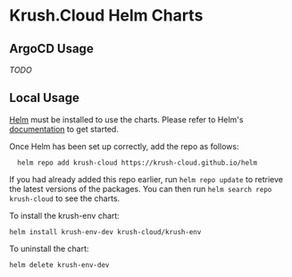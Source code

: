 # Krush.Cloud Helm Charts

## ArgoCD Usage

*TODO*

## Local Usage

[Helm](https://helm.sh) must be installed to use the charts.  Please refer to
Helm's [documentation](https://helm.sh/docs) to get started.

Once Helm has been set up correctly, add the repo as follows:

```
  helm repo add krush-cloud https://krush-cloud.github.io/helm
```

If you had already added this repo earlier, run `helm repo update` to retrieve
the latest versions of the packages.  You can then run `helm search repo
krush-cloud` to see the charts.

To install the krush-env chart:

    helm install krush-env-dev krush-cloud/krush-env

To uninstall the chart:

    helm delete krush-env-dev